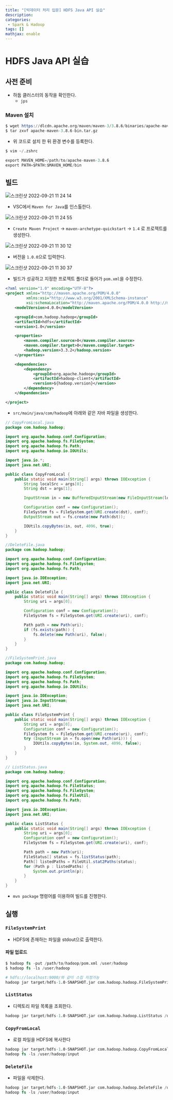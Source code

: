 ```yaml
---
title: "[빅데이터 처리 입문] HDFS Java API 실습"
description: 
categories:
 - Spark & Hadoop
tags: []
mathjax: enable
---
```


# HDFS Java API 실습

## 사전 준비
- 하둡 클러스터의 동작을 확인한다.
    - `jps`

### Maven 설치

```s
$ wget https://dlcdn.apache.org/maven/maven-3/3.8.6/binaries/apache-maven-3.8.6-bin.tar.gz
$ tar zxvf apache-maven-3.8.6-bin.tar.gz
```

- 위 코드로 설치 한 뒤 환경 변수를 등록한다.

```s
$ vim ~/.zshrc

export MAVEN_HOME=/path/to/apache-maven-3.8.6
export PATH=$PATH:$MAVEN_HOME/bin
```

## 빌드

![스크린샷 2022-09-21 11 24 14](https://user-images.githubusercontent.com/79494088/191406764-554cf7cb-2007-4530-85bb-df6cb8bdb3a2.png)

- VSC에서 `Maven for Java`를 인스톨한다.

![스크린샷 2022-09-21 11 24 55](https://user-images.githubusercontent.com/79494088/191406765-e10572b2-5f25-4bb8-931c-b9b34c562ed8.png)

- `Create Maven Project` -> `maven-archetype-quickstart` -> `1.4` 로 프로젝트를 생성한다.

![스크린샷 2022-09-21 11 30 12](https://user-images.githubusercontent.com/79494088/191406766-aacc786e-be09-4438-92b9-498e3d3e3e56.png)

- 버전을 `1.0.0`으로 입력한다.

![스크린샷 2022-09-21 11 30 37](https://user-images.githubusercontent.com/79494088/191406743-8e241f18-531f-42b5-b7a3-3e7f880df85d.png)

- 빌드가 성공하고 지정한 프로젝트 폴더로 들어가 `pom.xml`을 수정한다.

```xml
<?xml version="1.0" encoding="UTF-8"?>
<project xmlns="http://maven.apache.org/POM/4.0.0"
         xmlns:xsi="http://www.w3.org/2001/XMLSchema-instance"
         xsi:schemaLocation="http://maven.apache.org/POM/4.0.0 http://maven.apache.org/xsd/maven-4.0.0.xsd">
    <modelVersion>4.0.0</modelVersion>

    <groupId>com.hadoop.hadoop</groupId>
    <artifactId>hdfs</artifactId>
    <version>1.0</version>

    <properties>
        <maven.compiler.source>8</maven.compiler.source>
        <maven.compiler.target>8</maven.compiler.target>
        <hadoop.version>3.3.2</hadoop.version>
    </properties>

    <dependencies>
        <dependency>
            <groupId>org.apache.hadoop</groupId>
            <artifactId>hadoop-client</artifactId>
            <version>${hadoop.version}</version>
        </dependency>
    </dependencies>

</project>
```

- `src/main/java/com/hadoop`에 아래와 같은 자바 파일을 생성한다.

```java
// CopyFromLocal.java
package com.hadoop.hadoop;

import org.apache.hadoop.conf.Configuration;
import org.apache.hadoop.fs.FileSystem;
import org.apache.hadoop.fs.Path;
import org.apache.hadoop.io.IOUtils;

import java.io.*;
import java.net.URI;

public class CopyFromLocal {
    public static void main(String[] args) throws IOException {
        String localSrc = args[0];
        String dst = args[1];

        InputStream in = new BufferedInputStream(new FileInputStream(localSrc));

        Configuration conf = new Configuration();
        FileSystem fs = FileSystem.get(URI.create(dst), conf);
        OutputStream out = fs.create(new Path(dst));

        IOUtils.copyBytes(in, out, 4096, true);
    }
}

//DeleteFile.java
package com.hadoop.hadoop;

import org.apache.hadoop.conf.Configuration;
import org.apache.hadoop.fs.FileSystem;
import org.apache.hadoop.fs.Path;

import java.io.IOException;
import java.net.URI;

public class DeleteFile {
    public static void main(String[] args) throws IOException {
        String uri = args[0];

        Configuration conf = new Configuration();
        FileSystem fs = FileSystem.get(URI.create(uri), conf);

        Path path = new Path(uri);
        if (fs.exists(path)) {
            fs.delete(new Path(uri), false);
        }
    }
}

//FileSystemPrint.java
package com.hadoop.hadoop;

import org.apache.hadoop.conf.Configuration;
import org.apache.hadoop.fs.FileSystem;
import org.apache.hadoop.fs.Path;
import org.apache.hadoop.io.IOUtils;

import java.io.IOException;
import java.io.InputStream;
import java.net.URI;

public class FileSystemPrint {
    public static void main(String[] args) throws IOException {
        String uri = args[0];
        Configuration conf = new Configuration();
        FileSystem fs = FileSystem.get(URI.create(uri), conf);
        try (InputStream in = fs.open(new Path(uri))) {
            IOUtils.copyBytes(in, System.out, 4096, false);
        }
    }
}

// ListStatus.java
package com.hadoop.hadoop;

import org.apache.hadoop.conf.Configuration;
import org.apache.hadoop.fs.FileStatus;
import org.apache.hadoop.fs.FileSystem;
import org.apache.hadoop.fs.FileUtil;
import org.apache.hadoop.fs.Path;

import java.io.IOException;
import java.net.URI;

public class ListStatus {
    public static void main(String[] args) throws IOException {
        String uri = args[0];
        Configuration conf = new Configuration();
        FileSystem fs = FileSystem.get(URI.create(uri), conf);

        Path path = new Path(uri);
        FileStatus[] status = fs.listStatus(path);
        Path[] listedPaths = FileUtil.stat2Paths(status);
        for (Path p : listedPaths) {
            System.out.println(p);
        }
    }
}
```

- `mvn package` 명령어를 이용하여 빌드를 진행한다.

## 실행

### `FileSystemPrint`
- HDFS에 존재하는 파일을 stdout으로 출력한다.

#### 파일 업로드

```s
$ hadoop fs -put /path/to/hadoop/pom.xml /user/hadoop
$ hadoop fs -ls /user/hadoop
```

```s
# hdfs://localhost:9000/와 같이 스킴 지정가능
hadoop jar target/hdfs-1.0-SNAPSHOT.jar com.hadoop.hadoop.FileSystemPrint /user/hadoop/input/LICENSE.txt
```

### `ListStatus`
- 디렉토리 파일 목록을 조회한다.

```s
hadoop jar target/hdfs-1.0-SNAPSHOT.jar com.hadoop.hadoop.ListStatus /user/hadoop/
```

### `CopyFromLocal`
- 로컬 파일을 HDFS에 복사한다

```s
hadoop jar target/hdfs-1.0-SNAPSHOT.jar com.hadoop.hadoop.CopyFromLocal ./pom.xml /user/hadoop/input/pom.xml
hadoop fs -ls /user/hadoop/input
```

### `DeleteFile`
- 파일을 삭제한다.

```s
hadoop jar target/hdfs-1.0-SNAPSHOT.jar com.hadoop.hadoop.DeleteFile /user/hadoop/input/pom.xml
hadoop fs -ls /user/hadoop/input
```